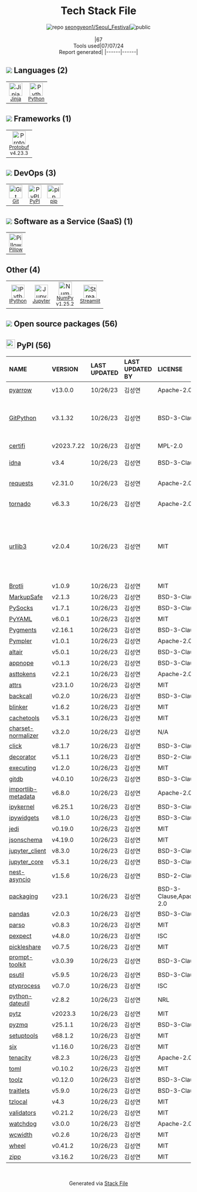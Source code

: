 <!--
&lt;--- Readme.md Snippet without images Start ---&gt;
## Tech Stack
seongyeon1/Seoul_Festival is built on the following main stack:

- [Jinja](https://palletsprojects.com/p/jinja/) – Templating Languages & Extensions
- [Python](https://www.python.org) – Languages
- [Protobuf](https://developers.google.com/protocol-buffers/) – Serialization Frameworks
- [pip](https://pypi.org/project/pip/) – Front End Package Manager
- [Pillow](https://python-pillow.github.io/) – Image Processing and Management
- [IPython](http://ipython.org/index.html) – Shells
- [Jupyter](http://jupyter.org) – Data Science Notebooks
- [NumPy](http://www.numpy.org/) – Data Science Tools
- [Streamlit](https://streamlit.io) – Machine Learning Tools

Full tech stack [here](/techstack.md)

&lt;--- Readme.md Snippet without images End ---&gt;

&lt;--- Readme.md Snippet with images Start ---&gt;
## Tech Stack
seongyeon1/Seoul_Festival is built on the following main stack:

- <img width='25' height='25' src='https://img.stackshare.io/service/2303/New_Project__20_.png' alt='Jinja'/> [Jinja](https://palletsprojects.com/p/jinja/) – Templating Languages & Extensions
- <img width='25' height='25' src='https://img.stackshare.io/service/993/pUBY5pVj.png' alt='Python'/> [Python](https://www.python.org) – Languages
- <img width='25' height='25' src='https://img.stackshare.io/service/4393/ma2jqJKH_400x400.png' alt='Protobuf'/> [Protobuf](https://developers.google.com/protocol-buffers/) – Serialization Frameworks
- <img width='25' height='25' src='https://img.stackshare.io/service/5559/-RIWgodF_400x400.jpg' alt='pip'/> [pip](https://pypi.org/project/pip/) – Front End Package Manager
- <img width='25' height='25' src='https://img.stackshare.io/service/2375/default_1f67b0ca7416a9f52beb655f90b5602d5ef74b75.jpg' alt='Pillow'/> [Pillow](https://python-pillow.github.io/) – Image Processing and Management
- <img width='25' height='25' src='https://img.stackshare.io/service/4477/820a0bb9a44fe5a1d640993ab1e6fd84_400x400.png' alt='IPython'/> [IPython](http://ipython.org/index.html) – Shells
- <img width='25' height='25' src='https://img.stackshare.io/service/4190/fGBUdNf__400x400.jpg' alt='Jupyter'/> [Jupyter](http://jupyter.org) – Data Science Notebooks
- <img width='25' height='25' src='https://img.stackshare.io/service/2179/default_332f874a2edb2686f578aa6389313efcea1eec41.png' alt='NumPy'/> [NumPy](http://www.numpy.org/) – Data Science Tools
- <img width='25' height='25' src='https://img.stackshare.io/service/11393/default_67e251b5860795095fe91618cf3ef8d09257469a.png' alt='Streamlit'/> [Streamlit](https://streamlit.io) – Machine Learning Tools

Full tech stack [here](/techstack.md)

&lt;--- Readme.md Snippet with images End ---&gt;
-->
<div align="center">

# Tech Stack File
![](https://img.stackshare.io/repo.svg "repo") [seongyeon1/Seoul_Festival](https://github.com/seongyeon1/Seoul_Festival)![](https://img.stackshare.io/public_badge.svg "public")
<br/><br/>
|67<br/>Tools used|07/07/24 <br/>Report generated|
|------|------|
</div>

## <img src='https://img.stackshare.io/languages.svg'/> Languages (2)
<table><tr>
  <td align='center'>
  <img width='36' height='36' src='https://img.stackshare.io/service/2303/New_Project__20_.png' alt='Jinja'>
  <br>
  <sub><a href="https://palletsprojects.com/p/jinja/">Jinja</a></sub>
  <br>
  <sub></sub>
</td>

<td align='center'>
  <img width='36' height='36' src='https://img.stackshare.io/service/993/pUBY5pVj.png' alt='Python'>
  <br>
  <sub><a href="https://www.python.org">Python</a></sub>
  <br>
  <sub></sub>
</td>

</tr>
</table>

## <img src='https://img.stackshare.io/frameworks.svg'/> Frameworks (1)
<table><tr>
  <td align='center'>
  <img width='36' height='36' src='https://img.stackshare.io/service/4393/ma2jqJKH_400x400.png' alt='Protobuf'>
  <br>
  <sub><a href="https://developers.google.com/protocol-buffers/">Protobuf</a></sub>
  <br>
  <sub>v4.23.3</sub>
</td>

</tr>
</table>

## <img src='https://img.stackshare.io/devops.svg'/> DevOps (3)
<table><tr>
  <td align='center'>
  <img width='36' height='36' src='https://img.stackshare.io/service/1046/git.png' alt='Git'>
  <br>
  <sub><a href="http://git-scm.com/">Git</a></sub>
  <br>
  <sub></sub>
</td>

<td align='center'>
  <img width='36' height='36' src='https://img.stackshare.io/service/12572/-RIWgodF_400x400.jpg' alt='PyPI'>
  <br>
  <sub><a href="https://pypi.org/">PyPI</a></sub>
  <br>
  <sub></sub>
</td>

<td align='center'>
  <img width='36' height='36' src='https://img.stackshare.io/service/5559/-RIWgodF_400x400.jpg' alt='pip'>
  <br>
  <sub><a href="https://pypi.org/project/pip/">pip</a></sub>
  <br>
  <sub></sub>
</td>

</tr>
</table>

## <img src='https://img.stackshare.io/saas.svg'/> Software as a Service (SaaS) (1)
<table><tr>
  <td align='center'>
  <img width='36' height='36' src='https://img.stackshare.io/service/2375/default_1f67b0ca7416a9f52beb655f90b5602d5ef74b75.jpg' alt='Pillow'>
  <br>
  <sub><a href="https://python-pillow.github.io/">Pillow</a></sub>
  <br>
  <sub></sub>
</td>

</tr>
</table>

## Other (4)
<table><tr>
  <td align='center'>
  <img width='36' height='36' src='https://img.stackshare.io/service/4477/820a0bb9a44fe5a1d640993ab1e6fd84_400x400.png' alt='IPython'>
  <br>
  <sub><a href="http://ipython.org/index.html">IPython</a></sub>
  <br>
  <sub></sub>
</td>

<td align='center'>
  <img width='36' height='36' src='https://img.stackshare.io/service/4190/fGBUdNf__400x400.jpg' alt='Jupyter'>
  <br>
  <sub><a href="http://jupyter.org">Jupyter</a></sub>
  <br>
  <sub></sub>
</td>

<td align='center'>
  <img width='36' height='36' src='https://img.stackshare.io/service/2179/default_332f874a2edb2686f578aa6389313efcea1eec41.png' alt='NumPy'>
  <br>
  <sub><a href="http://www.numpy.org/">NumPy</a></sub>
  <br>
  <sub>v1.25.2</sub>
</td>

<td align='center'>
  <img width='36' height='36' src='https://img.stackshare.io/service/11393/default_67e251b5860795095fe91618cf3ef8d09257469a.png' alt='Streamlit'>
  <br>
  <sub><a href="https://streamlit.io">Streamlit</a></sub>
  <br>
  <sub></sub>
</td>

</tr>
</table>


## <img src='https://img.stackshare.io/group.svg' /> Open source packages (56)</h2>

## <img width='24' height='24' src='https://img.stackshare.io/service/12572/-RIWgodF_400x400.jpg'/> PyPI (56)

|NAME|VERSION|LAST UPDATED|LAST UPDATED BY|LICENSE|VULNERABILITIES|
|:------|:------|:------|:------|:------|:------|
|[pyarrow](https://pypi.org/project/pyarrow)|v13.0.0|10/26/23|김성연 |Apache-2.0|[CVE-2023-47248](https://github.com/advisories/GHSA-5wvp-7f3h-6wmm) (Critical)|
|[GitPython](https://pypi.org/project/GitPython)|v3.1.32|10/26/23|김성연 |BSD-3-Clause|[CVE-2024-22190](https://github.com/advisories/GHSA-2mqj-m65w-jghx) (High)<br/>[CVE-2023-41040](https://github.com/advisories/GHSA-cwvm-v4w8-q58c) (Moderate)|
|[certifi](https://pypi.org/project/certifi)|v2023.7.22|10/26/23|김성연 |MPL-2.0|[CVE-2024-39689](https://github.com/advisories/GHSA-248v-346w-9cwc) (High)|
|[idna](https://pypi.org/project/idna)|v3.4|10/26/23|김성연 |BSD-3-Clause|[CVE-2024-3651](https://github.com/advisories/GHSA-jjg7-2v4v-x38h) (Moderate)|
|[requests](https://pypi.org/project/requests)|v2.31.0|10/26/23|김성연 |Apache-2.0|[CVE-2024-35195](https://github.com/advisories/GHSA-9wx4-h78v-vm56) (Moderate)|
|[tornado](https://pypi.org/project/tornado)|v6.3.3|10/26/23|김성연 |Apache-2.0|[](https://github.com/advisories/GHSA-753j-mpmx-qq6g) (Moderate)<br/>[](https://github.com/advisories/GHSA-w235-7p84-xx57) (Moderate)|
|[urllib3](https://pypi.org/project/urllib3)|v2.0.4|10/26/23|김성연 |MIT|[CVE-2024-37891](https://github.com/advisories/GHSA-34jh-p97f-mpxf) (Moderate)<br/>[CVE-2023-45803](https://github.com/advisories/GHSA-g4mx-q9vg-27p4) (Moderate)<br/>[CVE-2023-43804](https://github.com/advisories/GHSA-v845-jxx5-vc9f) (Moderate)|
|[Brotli](https://pypi.org/project/Brotli)|v1.0.9|10/26/23|김성연 |MIT|N/A|
|[MarkupSafe](https://pypi.org/project/MarkupSafe)|v2.1.3|10/26/23|김성연 |BSD-3-Clause|N/A|
|[PySocks](https://pypi.org/project/PySocks)|v1.7.1|10/26/23|김성연 |BSD-3-Clause|N/A|
|[PyYAML](https://pypi.org/project/PyYAML)|v6.0.1|10/26/23|김성연 |MIT|N/A|
|[Pygments](https://pypi.org/project/Pygments)|v2.16.1|10/26/23|김성연 |BSD-3-Clause|N/A|
|[Pympler](https://pypi.org/project/Pympler)|v1.0.1|10/26/23|김성연 |Apache-2.0|N/A|
|[altair](https://pypi.org/project/altair)|v5.0.1|10/26/23|김성연 |BSD-3-Clause|N/A|
|[appnope](https://pypi.org/project/appnope)|v0.1.3|10/26/23|김성연 |BSD-3-Clause|N/A|
|[asttokens](https://pypi.org/project/asttokens)|v2.2.1|10/26/23|김성연 |Apache-2.0|N/A|
|[attrs](https://pypi.org/project/attrs)|v23.1.0|10/26/23|김성연 |MIT|N/A|
|[backcall](https://pypi.org/project/backcall)|v0.2.0|10/26/23|김성연 |BSD-3-Clause|N/A|
|[blinker](https://pypi.org/project/blinker)|v1.6.2|10/26/23|김성연 |MIT|N/A|
|[cachetools](https://pypi.org/project/cachetools)|v5.3.1|10/26/23|김성연 |MIT|N/A|
|[charset-normalizer](https://pypi.org/project/charset-normalizer)|v3.2.0|10/26/23|김성연 |N/A|N/A|
|[click](https://pypi.org/project/click)|v8.1.7|10/26/23|김성연 |BSD-3-Clause|N/A|
|[decorator](https://pypi.org/project/decorator)|v5.1.1|10/26/23|김성연 |BSD-2-Clause|N/A|
|[executing](https://pypi.org/project/executing)|v1.2.0|10/26/23|김성연 |MIT|N/A|
|[gitdb](https://pypi.org/project/gitdb)|v4.0.10|10/26/23|김성연 |BSD-3-Clause|N/A|
|[importlib-metadata](https://pypi.org/project/importlib-metadata)|v6.8.0|10/26/23|김성연 |Apache-2.0|N/A|
|[ipykernel](https://pypi.org/project/ipykernel)|v6.25.1|10/26/23|김성연 |BSD-3-Clause|N/A|
|[ipywidgets](https://pypi.org/project/ipywidgets)|v8.1.0|10/26/23|김성연 |BSD-3-Clause|N/A|
|[jedi](https://pypi.org/project/jedi)|v0.19.0|10/26/23|김성연 |MIT|N/A|
|[jsonschema](https://pypi.org/project/jsonschema)|v4.19.0|10/26/23|김성연 |MIT|N/A|
|[jupyter_client](https://pypi.org/project/jupyter_client)|v8.3.0|10/26/23|김성연 |BSD-3-Clause|N/A|
|[jupyter_core](https://pypi.org/project/jupyter_core)|v5.3.1|10/26/23|김성연 |BSD-3-Clause|N/A|
|[nest-asyncio](https://pypi.org/project/nest-asyncio)|v1.5.6|10/26/23|김성연 |BSD-2-Clause|N/A|
|[packaging](https://pypi.org/project/packaging)|v23.1|10/26/23|김성연 |BSD-3-Clause,Apache-2.0|N/A|
|[pandas](https://pypi.org/project/pandas)|v2.0.3|10/26/23|김성연 |BSD-3-Clause|N/A|
|[parso](https://pypi.org/project/parso)|v0.8.3|10/26/23|김성연 |MIT|N/A|
|[pexpect](https://pypi.org/project/pexpect)|v4.8.0|10/26/23|김성연 |ISC|N/A|
|[pickleshare](https://pypi.org/project/pickleshare)|v0.7.5|10/26/23|김성연 |MIT|N/A|
|[prompt-toolkit](https://pypi.org/project/prompt-toolkit)|v3.0.39|10/26/23|김성연 |BSD-3-Clause|N/A|
|[psutil](https://pypi.org/project/psutil)|v5.9.5|10/26/23|김성연 |BSD-3-Clause|N/A|
|[ptyprocess](https://pypi.org/project/ptyprocess)|v0.7.0|10/26/23|김성연 |ISC|N/A|
|[python-dateutil](https://pypi.org/project/python-dateutil)|v2.8.2|10/26/23|김성연 |NRL|N/A|
|[pytz](https://pypi.org/project/pytz)|v2023.3|10/26/23|김성연 |MIT|N/A|
|[pyzmq](https://pypi.org/project/pyzmq)|v25.1.1|10/26/23|김성연 |BSD-3-Clause|N/A|
|[setuptools](https://pypi.org/project/setuptools)|v68.1.2|10/26/23|김성연 |MIT|N/A|
|[six](https://pypi.org/project/six)|v1.16.0|10/26/23|김성연 |MIT|N/A|
|[tenacity](https://pypi.org/project/tenacity)|v8.2.3|10/26/23|김성연 |Apache-2.0|N/A|
|[toml](https://pypi.org/project/toml)|v0.10.2|10/26/23|김성연 |MIT|N/A|
|[toolz](https://pypi.org/project/toolz)|v0.12.0|10/26/23|김성연 |BSD-3-Clause|N/A|
|[traitlets](https://pypi.org/project/traitlets)|v5.9.0|10/26/23|김성연 |BSD-3-Clause|N/A|
|[tzlocal](https://pypi.org/project/tzlocal)|v4.3|10/26/23|김성연 |MIT|N/A|
|[validators](https://pypi.org/project/validators)|v0.21.2|10/26/23|김성연 |MIT|N/A|
|[watchdog](https://pypi.org/project/watchdog)|v3.0.0|10/26/23|김성연 |Apache-2.0|N/A|
|[wcwidth](https://pypi.org/project/wcwidth)|v0.2.6|10/26/23|김성연 |MIT|N/A|
|[wheel](https://pypi.org/project/wheel)|v0.41.2|10/26/23|김성연 |MIT|N/A|
|[zipp](https://pypi.org/project/zipp)|v3.16.2|10/26/23|김성연 |MIT|N/A|

<br/>
<div align='center'>

Generated via [Stack File](https://github.com/marketplace/stack-file)
